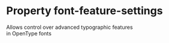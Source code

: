 # Property font-feature-settings

Allows control over advanced typographic features  
in OpenType fonts  
